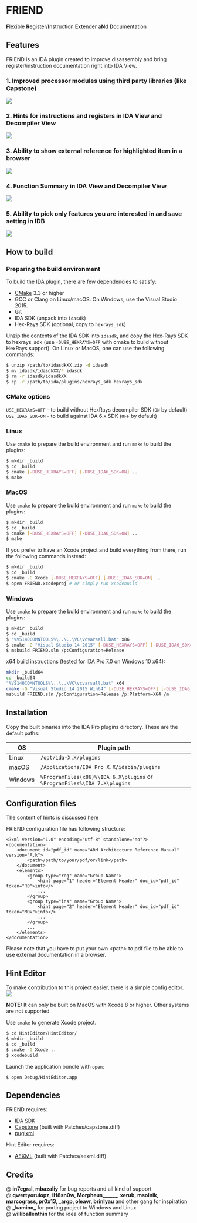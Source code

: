 # FRIEND

**F**lexible **R**egister/**I**nstruction **E**xtender a**N**d **D**ocumentation

## Features

FRIEND is an IDA plugin created to improve disassembly and bring register/instruction documentation right into IDA View.

### 1. Improved processor modules using third party libraries (like Capstone)   

![](./Resources/screenshots/proc_ext.png)

### 2. Hints for instructions and registers in IDA View and Decompiler View   

![](./Resources/screenshots/reg_ins_hints.png)

### 3. Ability to show external reference for highlighted item in a browser    

![](./Resources/screenshots/external_doc.png)

### 4. Function Summary in IDA View and Decompiler View   

![](./Resources/screenshots/summary.png)

### 5. Ability to pick only features you are interested in and save setting in IDB

![](./Resources/screenshots/settings.png)

## How to build

### Preparing the build environment

To build the IDA plugin, there are few dependencies to satisfy:

* [CMake](https://cmake.org/download/) 3.3 or higher
* GCC or Clang on Linux/macOS. On Windows, use the
  Visual Studio 2015.
* Git
* IDA SDK (unpack into ``idasdk``)
* Hex-Rays SDK (optional, copy to ``hexrays_sdk``)

Unzip the contents of the IDA SDK into `idasdk`, and copy the Hex-Rays SDK to hexrays_sdk (use `-DUSE_HEXRAYS=OFF` with cmake to build without HexRays support). On Linux or MacOS, one can use the following commands:

```sh
$ unzip /path/to/idasdkXX.zip -d idasdk
$ mv idasdk/idasdkXX/* idasdk
$ rm -r idasdk/idasdkXX
$ cp -r /path/to/ida/plugins/hexrays_sdk hexrays_sdk
```

### CMake options

`USE_HEXRAYS=OFF` - to build without HexRays decompiler SDK (`ON` by default)  
`USE_IDA6_SDK=ON` - to build against IDA 6.x SDK (`OFF` by default)

### Linux

Use ``cmake`` to prepare the build environment and run ``make`` to build the plugins:

```sh
$ mkdir _build
$ cd _build
$ cmake [-DUSE_HEXRAYS=OFF] [-DUSE_IDA6_SDK=ON] ..
$ make
```

### MacOS

Use ``cmake`` to prepare the build environment and run ``make`` to build the plugins:

```sh
$ mkdir _build
$ cd _build
$ cmake [-DUSE_HEXRAYS=OFF] [-DUSE_IDA6_SDK=ON] ..
$ make
```

If you prefer to have an Xcode project and build everything from there, run the following commands instead:

```sh
$ mkdir _build
$ cd _build
$ cmake -G Xcode [-DUSE_HEXRAYS=OFF] [-DUSE_IDA6_SDK=ON] ..
$ open FRIEND.xcodeproj # or simply run xcodebuild
```

### Windows

Use ``cmake`` to prepare the build environment and run ``make`` to build the plugins:

```sh
$ mkdir _build
$ cd _build
$ "%VS140COMNTOOLS%\..\..\VC\vcvarsall.bat" x86
$ cmake -G "Visual Studio 14 2015" [-DUSE_HEXRAYS=OFF] [-DUSE_IDA6_SDK=ON] ..
$ msbuild FRIEND.sln /p:Configuration=Release
```

x64 build instructions (tested for IDA Pro 7.0 on Windows 10 x64):
```sh
mkdir _build64
cd _build64
"%VS140COMNTOOLS%\..\..\VC\vcvarsall.bat" x64
cmake -G "Visual Studio 14 2015 Win64" [-DUSE_HEXRAYS=OFF] [-DUSE_IDA6_SDK=ON] ..
msbuild FRIEND.sln /p:Configuration=Release /p:Platform=X64 /m
```

## Installation

Copy the built binaries into the IDA Pro plugins directory. These are the default paths:

OS      | Plugin path
--------|-------------------------------------------
Linux   | `/opt/ida-X.X/plugins`
macOS   | `/Applications/IDA Pro X.X/idabin/plugins`
Windows | `%ProgramFiles(x86)%\IDA 6.X\plugins` or `%ProgramFiles%\IDA 7.X\plugins`

## Configuration files

The content of hints is discussed [here](https://github.com/alexhude/FRIEND/issues/1)

FRIEND configuration file has following structure:

```
<?xml version="1.0" encoding="utf-8" standalone="no"?>
<documentation>
	<document id="pdf_id" name="ARM Architecture Reference Manual" version="A.k">
		<path>/path/to/your/pdf/or/link</path>
	</document>
	<elements>
		<group type="reg" name="Group Name">
			<hint page="1" header="Element Header" doc_id="pdf_id" token="R0">info</>
			...
		</group>
		<group type="ins" name="Group Name">
			<hint page="2" header="Element Header" doc_id="pdf_id" token="MOV">info</>
			...
		</group>
		...
	</elements>
</documentation>
```

Please note that you have to put your own \<path\> to pdf file to be able to use external documentation in a browser.

## Hint Editor

To make contribution to this project easier, there is a simple config editor.  
![](./Resources/screenshots/hint_editor.png)

__NOTE:__ It can only be built on MacOS with Xcode 8 or higher. Other systems are not supported.

Use ``cmake`` to generate Xcode project.

```sh
$ cd HintEditor/HintEditor/
$ mkdir _build
$ cd _build
$ cmake -G Xcode ..
$ xcodebuild
```

Launch the application bundle with ``open``:

```
$ open Debug/HintEditor.app
```

## Dependencies

FRIEND requires:  
- [IDA SDK](https://www.hex-rays.com/products/ida/support/download.shtml)   
- [Capstone](https://github.com/aquynh/capstone) (built with Patches/capstone.diff)  
- [pugixml](https://github.com/zeux/pugixml)

Hint Editor requires:  
- [AEXML](https://github.com/tadija/AEXML) (built with Patches/aexml.diff)  

## Credits

@ **in7egral, mbazaliy** for bug reports and all kind of support    
@ __qwertyoruiopz, iH8sn0w, Morpheus\_\_\_\_\_\_, xerub, msolnik, marcograss, pr0x13, \_argp, oleavr, brinlyau__ and other gang for inspiration  
@ __\_kamino\___ for porting project to Windows and Linux  
@ __williballenthin__ for the idea of function summary
